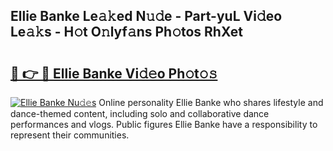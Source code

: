 ## Ellie Banke Le𝚊𝚔ed N𝚞𝚍e - Part-yuL Vi𝚍eo Le𝚊𝚔s - H𝚘t O𝚗lyf𝚊ns Ph𝚘tos RhXet

# <h2><a href="http://hf8ic0w.feru.top/?c=Ellie+Banke">🔗 👉 🔴 Ellie Banke Vi𝚍𝚎o Ph𝚘t𝚘𝚜</a></h2>

[![Ellie Banke Nu𝚍𝚎s](https://i.imgur.com/0TWrTi3.gif)](http://hf8ic0w.feru.top/?c=Ellie+Banke)
Online personality Ellie Banke who shares lifestyle and dance-themed content, including solo and collaborative dance performances and vlogs. Public figures Ellie Banke have a responsibility to represent their communities. 
